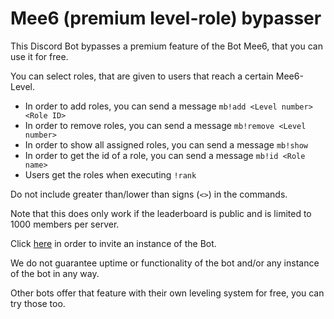 # Mee6 (premium level-role) bypasser

This Discord Bot bypasses a premium feature of the Bot Mee6, that you can use it for free.

You can select roles, that are given to users that reach a certain Mee6-Level.

* In order to add roles, you can send a message `mb!add <Level number> <Role ID>`
* In order to remove roles, you can send a message `mb!remove <Level number>`
* In order to show all assigned roles, you can send a message `mb!show`
* In order to get the id of a role, you can send a message `mb!id <Role name>`
* Users get the roles when executing `!rank`

Do not include greater than/lower than signs (`<>`) in the commands.

Note that this does only work if the leaderboard is public and is limited to 1000 members per server.

Click [here](https://discord.com/api/oauth2/authorize?client_id=644830792845099009&permissions=268520448&scope=bot) in order to invite an instance of the Bot.

We do not guarantee uptime or functionality of the bot and/or any instance of the bot in any way.

Other bots offer that feature with their own leveling system for free, you can try those too.